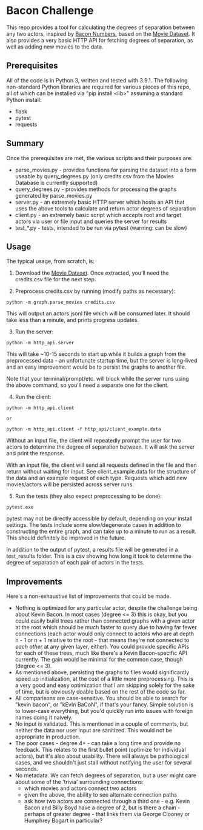 # Bacon Challenge

This repo provides a tool for calculating the degrees of separation between any two actors, inspired by [Bacon Numbers](https://en.wikipedia.org/wiki/Six_Degrees_of_Kevin_Bacon#Bacon_numbers), based on the [Movie Dataset](https://www.kaggle.com/rounakbanik/the-movies-dataset). It also provides a very basic HTTP API for fetching degrees of separation, as well as adding new movies to the data.

## Prerequisites

All of the code is in Python 3, written and tested with 3.9.1. The following non-standard Python libraries are required for various pieces of this repo, all of which can be installed via "pip install \<lib\>" assuming a standard Python install:

* flask
* pytest
* requests

## Summary

Once the prerequisites are met, the various scripts and their purposes are:

* parse_movies.py - provides functions for parsing the dataset into a form useable by query_degrees.py (only credits.csv from the Movies Database is currently supported)
* query_degrees.py - provides methods for processing the graphs generated by parse_movies.py
* server.py - an extremely basic HTTP server which hosts an API that uses the above tools to calculate and return actor degrees of separation
* client.py - an extremely basic script which accepts root and target actors via user or file input and queries the server for results
* test_*.py - tests, intended to be run via pytest (warning: can be slow)

## Usage

The typical usage, from scratch, is:

1. Download the [Movie Dataset](https://www.kaggle.com/rounakbanik/the-movies-dataset). Once extracted, you'll need the credits.csv file for the next step.

2. Preprocess credits.csv by running (modify paths as necessary):

```
python -m graph.parse_movies credits.csv
```

This will output an actors.jsonl file which will be consumed later. It should take less than a minute, and prints progress updates.

3. Run the server:

```
python -m http_api.server
```

This will take ~10-15 seconds to start up while it builds a graph from the preprocessed data - an unfortunate startup time, but the server is long-lived and an easy improvement would be to persist the graphs to another file.

Note that your terminal/prompt/etc. will block while the server runs using the above command, so you'll need a separate one for the client.

4. Run the client:

```
python -m http_api.client

or

python -m http_api.client -f http_api/client_example.data
```

Without an input file, the client will repeatedly prompt the user for two actors to determine the degree of separation between. It will ask the server and print the response.

With an input file, the client will send all requests defined in the file and then return without waiting for input. See client_example.data for the structure of the data and an example request of each type. Requests which add new movies/actors will be persisted across server runs.

5. Run the tests (they also expect preprocessing to be done):

```
pytest.exe
```

pytest may not be directly accessible by default, depending on your install settings. The tests include some slow/degenerate cases in addition to constructing the entire graph, and can take up to a minute to run as a result. This should definitely be improved in the future.

In addition to the output of pytest, a results file will be generated in a test_results folder. This is a csv showing how long it took to determine the degree of separation of each pair of actors in the tests.

## Improvements

Here's a non-exhaustive list of improvements that could be made.

* Nothing is optimized for any particular actor, despite the challenge being about Kevin Bacon. In most cases (degree <= 3) this is okay, but you could easily build trees rather than connected graphs with a given actor at the root which should be much faster to query due to having far fewer connections (each actor would only connect to actors who are at depth n - 1 or n + 1 relative to the root - that means they're not connected to *each other* at any given layer, either). You could provide specific APIs for each of these trees, much like there's a Kevin Bacon-specific API currently. The gain would be minimal for the common case, though (degree <= 3).
* As mentioned above, persisting the graphs to files would significantly speed up initialization, at the cost of a little more preprocessing. This is a very good and easy optimization that I am skipping solely for the sake of time, but is obviously doable based on the rest of the code so far.
* All comparisons are case-sensitive. You should be able to search for "kevin bacon", or "kEvIn BaCoN", if that's your fancy. Simple solution is to lower-case everything, but you'd quickly run into issues with foreign names doing it naively.
* No input is validated. This is mentioned in a couple of comments, but neither the data nor user input are sanitized. This would not be appropriate in production.
* The poor cases - degree 4+ - can take a long time and provide no feedback. This relates to the first bullet point (optimize for individual actors), but it's also about usability. There will always be pathological cases, and we shouldn't just stall without notifying the user for several seconds.
* No metadata. We can fetch degrees of separation, but a user might care about some of the 'trivia' surrounding connections:
  * which movies and actors connect two actors
  * given the above, the ability to see alternate connection paths
  * ask how two actors are connected through a third one - e.g. Kevin Bacon and Billy Boyd have a degree of 2, but is there a chain - perhaps of greater degree - that links them via George Clooney or Humphrey Bogart in particular?
